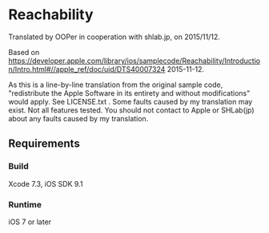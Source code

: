 # Reachability

Translated by OOPer in cooperation with shlab.jp, on 2015/11/12.

Based on
<https://developer.apple.com/library/ios/samplecode/Reachability/Introduction/Intro.html#//apple_ref/doc/uid/DTS40007324>
2015-11-12.

As this is a line-by-line translation from the original sample code, "redistribute the Apple Software in its entirety and without modifications" would apply. See LICENSE.txt .
Some faults caused by my translation may exist. Not all features tested.
You should not contact to Apple or SHLab(jp) about any faults caused by my translation.

## Requirements

### Build

Xcode 7.3, iOS SDK 9.1

### Runtime

iOS 7 or later
